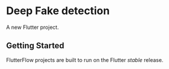 # Deep Fake detection

A new Flutter project.

## Getting Started

FlutterFlow projects are built to run on the Flutter _stable_ release.
